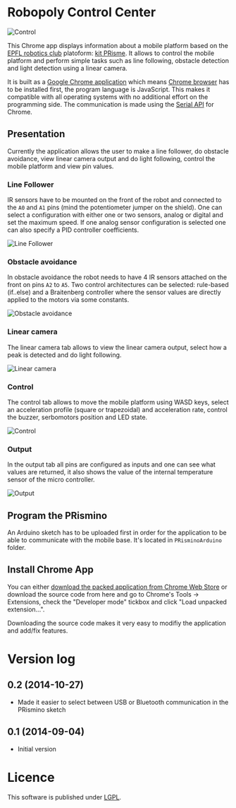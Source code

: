 # Robopoly Control Center

![Control](images/screenshot_home.png)

This Chrome app displays information about a mobile platform based on the [EPFL robotics club](http://robopoly.epfl.ch) platoform: [kit PRisme](http://robopoly.epfl.ch/prisme). It allows to control the mobile platform and perform simple tasks such as line following, obstacle detection and light detection using a linear camera.

It is built as a [Google Chrome application](https://chrome.google.com/webstore/detail/robopoly-control-center/kimabfnmacaikklmibbbomomjffkfalo) which means [Chrome browser](https://www.google.com/chrome/) has to be installed first, the program language is JavaScript. This makes it compatible with all operating systems with no additional effort on the programming side. The communication is made using the [Serial API](http://developer.chrome.com/trunk/apps/app.hardware.html#serial) for Chrome.

## Presentation

Currently the application allows the user to make a line follower, do obstacle avoidance, view linear camera output and do light following, control the mobile platform and view pin values.

### Line Follower

IR sensors have to be mounted on the front of the robot and connected to the `A0` and `A1` pins (mind the potentiometer jumper on the shield). One can select a configuration with either one or two sensors, analog or digital and set the maximum speed. If one analog sensor configuration is selected one can also specify a PID controller coefficients.

![Line Follower](images/screenshot_line_follower.png)

### Obstacle avoidance

In obstacle avoidance the robot needs to have 4 IR sensors attached on the front on pins `A2` to `A5`. Two control architectures can be selected: rule-based (if..else) and a Braitenberg controller where the sensor values are directly applied to the motors via some constants.

![Obstacle avoidance](images/screenshot_obstacle_avoidance.png)

### Linear camera

The linear camera tab allows to view the linear camera output, select how a peak is detected and do light following.

![Linear camera](images/screenshot_linear_camera.png)

### Control

The control tab allows to move the mobile platform using WASD keys, select an acceleration profile (square or trapezoidal) and acceleration rate, control the buzzer, serbomotors position and LED state.

![Control](images/screenshot_control.png)

### Output

In the output tab all pins are configured as inputs and one can see what values are returned, it also shows the value of the internal temperature sensor of the micro controller.

![Output](images/screenshot_output.png)

## Program the PRismino

An Arduino sketch has to be uploaded first in order for the application to be able to communicate with the mobile base. It's located in `PRisminoArduino` folder.

## Install Chrome App

You can either [download the packed application from Chrome Web Store](https://chrome.google.com/webstore/detail/robopoly-control-center/kimabfnmacaikklmibbbomomjffkfalo) or download the source code from here and go to Chrome's Tools -> Extensions, check the "Developer mode" tickbox and click "Load unpacked extension...".

Downloading the source code makes it very easy to modifiy the application and add/fix features.

# Version log

## 0.2 (2014-10-27)

* Made it easier to select between USB or Bluetooth communication in the PRismino sketch

## 0.1 (2014-09-04)

* Initial version

# Licence

This software is published under [LGPL](http://www.gnu.org/licenses/lgpl.html).
